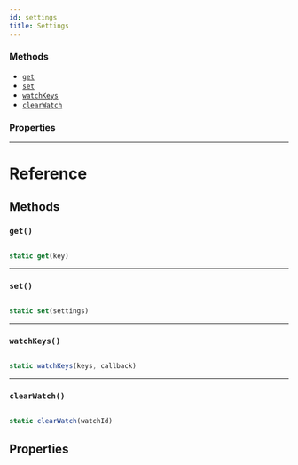 ```yaml
---
id: settings
title: Settings
---
```


### Methods

* [`get`](../settings/#get)
* [`set`](../settings/#set)
* [`watchKeys`](../settings/#watchkeys)
* [`clearWatch`](../settings/#clearwatch)

### Properties

---

# Reference

## Methods

### `get()`


```javascript

static get(key)

```


---

### `set()`


```javascript

static set(settings)

```


---

### `watchKeys()`


```javascript

static watchKeys(keys, callback)

```


---

### `clearWatch()`


```javascript

static clearWatch(watchId)

```


## Properties

